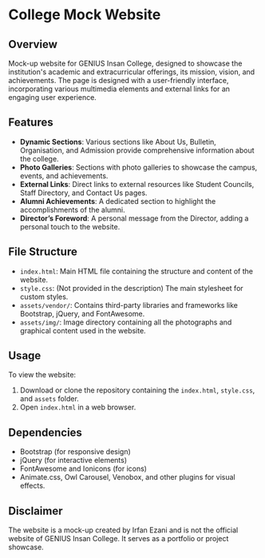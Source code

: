 # College Mock Website

## Overview
Mock-up website for GENIUS Insan College, designed to showcase the institution's academic and extracurricular offerings, its mission, vision, and achievements. The page is designed with a user-friendly interface, incorporating various multimedia elements and external links for an engaging user experience.

## Features
- **Dynamic Sections**: Various sections like About Us, Bulletin, Organisation, and Admission provide comprehensive information about the college.
- **Photo Galleries**: Sections with photo galleries to showcase the campus, events, and achievements.
- **External Links**: Direct links to external resources like Student Councils, Staff Directory, and Contact Us pages.
- **Alumni Achievements**: A dedicated section to highlight the accomplishments of the alumni.
- **Director’s Foreword**: A personal message from the Director, adding a personal touch to the website.

## File Structure
- `index.html`: Main HTML file containing the structure and content of the website.
- `style.css`: (Not provided in the description) The main stylesheet for custom styles.
- `assets/vendor/`: Contains third-party libraries and frameworks like Bootstrap, jQuery, and FontAwesome.
- `assets/img/`: Image directory containing all the photographs and graphical content used in the website.

## Usage
To view the website:
1. Download or clone the repository containing the `index.html`, `style.css`, and `assets` folder.
2. Open `index.html` in a web browser.

## Dependencies
- Bootstrap (for responsive design)
- jQuery (for interactive elements)
- FontAwesome and Ionicons (for icons)
- Animate.css, Owl Carousel, Venobox, and other plugins for visual effects.

## Disclaimer
The website is a mock-up created by Irfan Ezani and is not the official website of GENIUS Insan College. It serves as a portfolio or project showcase.
